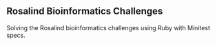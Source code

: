 ## Rosalind Bioinformatics Challenges

Solving the Rosalind bioinformatics challenges using Ruby with Minitest specs.